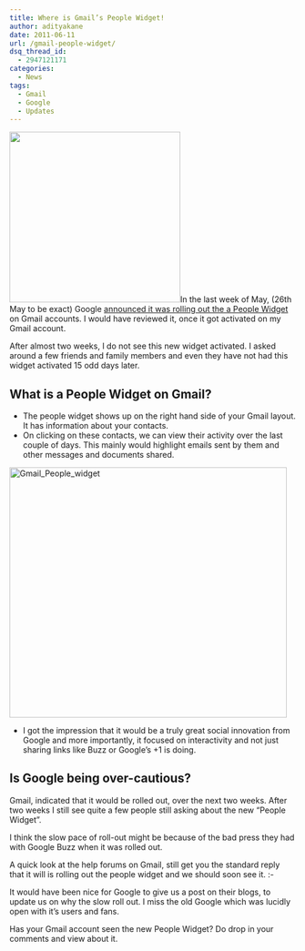 ```yaml
---
title: Where is Gmail’s People Widget!
author: adityakane
date: 2011-06-11
url: /gmail-people-widget/
dsq_thread_id:
  - 2947121171
categories:
  - News
tags:
  - Gmail
  - Google
  - Updates
---
```

[<img class="alignright size-full wp-image-36254" title="Gmail_logo_updates.png" src="http://cdn.devilsworkshop.org/files/2011/01/Gmail_logo_updates.png" alt="" width="300" height="300" />][1]In the last week of May, (26th May to be exact) Google <a href="http://gmailblog.blogspot.com/2011/05/introducing-people-widget.html" onclick="_gaq.push(['_trackEvent', 'outbound-article', 'http://gmailblog.blogspot.com/2011/05/introducing-people-widget.html', 'announced it was rolling out the a People Widget']);" >announced it was rolling out the a People Widget</a> on Gmail accounts. I would have reviewed it, once it got activated on my Gmail account.

After almost two weeks, I do not see this new widget activated. I asked around a few friends and family members and even they have not had this widget activated 15 odd days later.

## What is a People Widget on Gmail?

  * The people widget shows up on the right hand side of your Gmail layout. It has information about your contacts.
  * On clicking on these contacts, we can view their activity over the last couple of days. This mainly would highlight emails sent by them and other messages and documents shared.

[<img style="background-image: none; padding-left: 0px; padding-right: 0px; display: inline; padding-top: 0px; border-width: 0px;" title="Gmail_People_widget" src="http://cdn.devilsworkshop.org/files/2011/06/Gmail_People_widget_thumb.png" border="0" alt="Gmail_People_widget" width="487" height="440" />][2]

  * I got the impression that it would be a truly great social innovation from Google and more importantly, it focused on interactivity and not just sharing links like Buzz or Google’s +1 is doing.

## Is Google being over-cautious?

Gmail, indicated that it would be rolled out, over the next two weeks. After two weeks I still see quite a few people still asking about the new “People Widget”.

I think the slow pace of roll-out might be because of the bad press they had with Google Buzz when it was rolled out.

A quick look at the help forums on Gmail, still get you the standard reply that it will is rolling out the people widget and we should soon see it. <img src="http://devilsworkshop.org/wp-includes/images/smilies/frownie.png" alt=":-(" class="wp-smiley" style="height: 1em; max-height: 1em;" />

It would have been nice for Google to give us a post on their blogs, to update us on why the slow roll out. I miss the old Google which was lucidly open with it’s users and fans.

Has your Gmail account seen the new People Widget? Do drop in your comments and view about it.

 [1]: http://cdn.devilsworkshop.org/files/2011/01/Gmail_logo_updates.png
 [2]: http://cdn.devilsworkshop.org/files/2011/06/Gmail_People_widget.png
